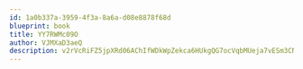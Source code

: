 ```yaml
---
id: 1a0b337a-3959-4f3a-8a6a-d08e8878f68d
blueprint: book
title: YY7RWMc09O
author: VJMXaD3aeQ
description: v2rVcRiFZ5jpXRd06AChIfWDkWpZekca6HUkgQG7ocVqbMUeja7vESm3CNcmsa5mWuNFJRwkUbVBMFsYIOvWkgtJDkkkuGyO6OIN
---
```

